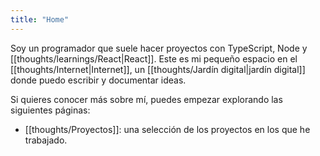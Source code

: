 ```yaml
---
title: "Home"
---
```


Soy un programador que suele hacer proyectos con TypeScript, Node y [[thoughts/learnings/React|React]].
Este es mi pequeño espacio en el [[thoughts/Internet|Internet]], un [[thoughts/Jardín digital|jardín digital]] donde puedo escribir y documentar ideas.

Si quieres conocer más sobre mí, puedes empezar explorando las siguientes páginas:
- [[thoughts/Proyectos]]: una selección de los proyectos en los que he trabajado.
